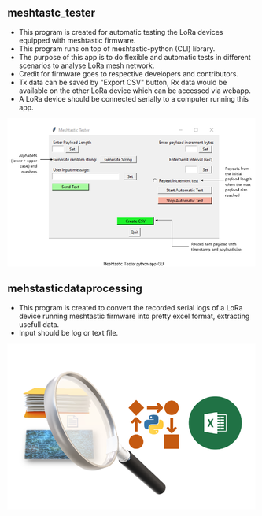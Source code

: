 ## meshtastc_tester
* This program is created for automatic testing the LoRa devices equipped with meshtastic firmware.
* This program runs on top of meshtastic-python (CLI) library.
* The purpose of this app is to do flexible and automatic tests in different scenarios to analyse LoRa mesh network.
* Credit for firmware goes to respective developers and contributors.
* Tx data can be saved by "Export CSV" button, Rx data would be available on the other LoRa device which can be accessed via webapp.
* A LoRa device should be connected serially to a computer running this app.

![meshtastic_tester GUI](/image/meshtastic_tester_GUI.png) 

## mehstasticdataprocessing
* This program is created to convert the recorded serial logs of a LoRa device running meshtastic firmware into pretty excel format, extracting usefull data.
* Input should be log or text file.

![meshtasticdataprocessing](/image/dataprocess_gig-1_cropped.png) 